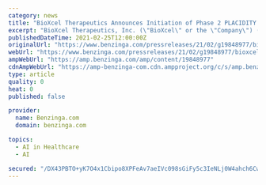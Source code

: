 ```yaml
---
category: news
title: "BioXcel Therapeutics Announces Initiation of Phase 2 PLACIDITY Trial of BXCL501 for the Treatment of Delirium Related Agitation"
excerpt: "BioXcel Therapeutics, Inc. (\"BioXcel\" or the \"Company\") (NASDAQ:BTAI), a clinical-stage biopharmaceutical company"
publishedDateTime: 2021-02-25T12:00:00Z
originalUrl: "https://www.benzinga.com/pressreleases/21/02/g19848977/bioxcel-therapeutics-announces-initiation-of-phase-2-placidity-trial-of-bxcl501-for-the-treatment-"
webUrl: "https://www.benzinga.com/pressreleases/21/02/g19848977/bioxcel-therapeutics-announces-initiation-of-phase-2-placidity-trial-of-bxcl501-for-the-treatment-"
ampWebUrl: "https://amp.benzinga.com/amp/content/19848977"
cdnAmpWebUrl: "https://amp-benzinga-com.cdn.ampproject.org/c/s/amp.benzinga.com/amp/content/19848977"
type: article
quality: 0
heat: 0
published: false

provider:
  name: Benzinga.com
  domain: benzinga.com

topics:
  - AI in Healthcare
  - AI

secured: "/DX43PBTO+yK7O4x1Cbipo8XPFeAv7aeIVc098sGiFy5c3IeNLj0W4ahch6CwIRfN4oSs45eeafF5W5kO5bK5B9lourpOte0ka31tpgqM0hGXhrbmbHe2uphk0aav2hvU191SAQcbnqZAizVASRbp7KAKViR5sN7b4fzvoyyfTJ6ovQJqONwRMkvZsUmWLvHOpL5sh3f/cdRJ/xSZL+D45sW36AsUoXptbmnZHsG0LWcACRkjilqsITZUMX0B0JGgD/g4LknFrN8c/bsLi4+wRl/TbUilts0/COpoWwY9MsPVNCYJWJ4O31cfLNlY69rKxY9BTql460hdHsyD88LJq5xxco3HuJPyaxEFW0OscQ=;i92ZIC4dRT5JNRRiu9XAzA=="
---
```


